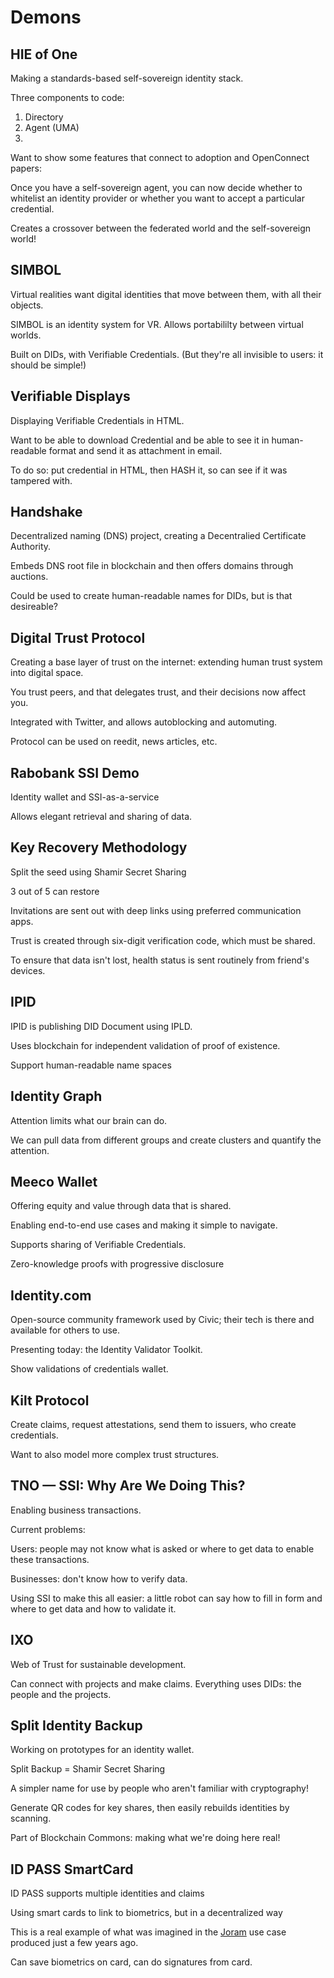 # Demons

## HIE of One

Making a standards-based self-sovereign identity stack.

Three components to code:

1. Directory
2. Agent (UMA)
3.

Want to show some features that connect to adoption and OpenConnect papers:

Once you have a self-sovereign agent, you can now decide whether to
whitelist an identity provider or whether you want to accept a
particular credential.

Creates a crossover between the federated world and the self-sovereign
world!

## SIMBOL

Virtual realities want digital identities that move between them,
with all their objects.

SIMBOL is an identity system for VR. Allows portabililty between
virtual worlds.

Built on DIDs, with Verifiable Credentials. (But they're all invisible
to users: it should be simple!)

## Verifiable Displays

Displaying Verifiable Credentials in HTML.

Want to be able to download Credential and be able to see it in
human-readable format and send it as attachment in email.

To do so: put credential in HTML, then HASH it, so can see if it was
tampered with.

## Handshake

Decentralized naming (DNS) project, creating a Decentralied
Certificate Authority.

Embeds DNS root file in blockchain and then offers domains through
auctions.

Could be used to create human-readable names for DIDs, but is that
desireable?

## Digital Trust Protocol

Creating a base layer of trust on the internet: extending human trust
system into digital space.

You trust peers, and that delegates trust, and their decisions now
affect you.

Integrated with Twitter, and allows autoblocking and automuting.

Protocol can be used on reedit, news articles, etc.

## Rabobank SSI Demo

Identity wallet and SSI-as-a-service

Allows elegant retrieval and sharing of data.

## Key Recovery Methodology

Split the seed using Shamir Secret Sharing

3 out of 5 can restore

Invitations are sent out with deep links using preferred communication apps.

Trust is created through six-digit verification code, which must be shared.

To ensure that data isn't lost, health status is sent routinely from
friend's devices.

## IPID

IPID is publishing DID Document using IPLD.

Uses blockchain for independent validation of proof of existence.

Support human-readable name spaces

## Identity Graph

Attention limits what our brain can do.

We can pull data from different groups and create clusters and
quantify the attention.

## Meeco Wallet

Offering equity and value through data that is shared.

Enabling end-to-end use cases and making it simple to navigate.

Supports sharing of Verifiable Credentials.

Zero-knowledge proofs with progressive disclosure

## Identity.com

Open-source community framework used by Civic; their tech is there and
available for others to use.

Presenting today: the Identity Validator Toolkit.

Show validations of credentials wallet.

## Kilt Protocol

Create claims, request attestations, send them to issuers, who create
credentials.

Want to also model more complex trust structures.

## TNO — SSI: Why Are We Doing This?

Enabling business transactions.

Current problems: 

Users: people may not know what is asked or where to get
data to enable these transactions.

Businesses: don't know how to verify data.

Using SSI to make this all easier: a little robot can say how to fill
in form and where to get data and how to validate it.

## IXO

Web of Trust for sustainable development.

Can connect with projects and make claims. Everything uses DIDs: the
people and the projects.

## Split Identity Backup

Working on prototypes for an identity wallet. 

Split Backup = Shamir Secret Sharing

A simpler name for use by people who aren't familiar with
cryptography!

Generate QR codes for key shares, then easily rebuilds identities by
scanning.

Part of Blockchain Commons: making what we're doing here real!

## ID PASS SmartCard

ID PASS supports multiple identities and claims

Using smart cards to link to biometrics, but in a decentralized way

This is a real example of what was imagined in the [Joram](https://nbviewer.jupyter.org/github/WebOfTrustInfo/rebooting-the-web-of-trust-fall2016/blob/master/final-documents/joram-engagement-model.pdf) use case produced just a few years ago. 

Can save biometrics on card, can do signatures from card.


